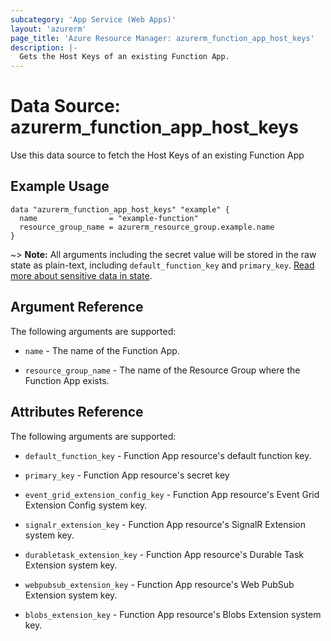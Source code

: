 ```yaml
---
subcategory: 'App Service (Web Apps)'
layout: 'azurerm'
page_title: 'Azure Resource Manager: azurerm_function_app_host_keys'
description: |-
  Gets the Host Keys of an existing Function App.
---
```


# Data Source: azurerm_function_app_host_keys

Use this data source to fetch the Host Keys of an existing Function App

## Example Usage

```hcl
data "azurerm_function_app_host_keys" "example" {
  name                = "example-function"
  resource_group_name = azurerm_resource_group.example.name
}
```

~> **Note:** All arguments including the secret value will be stored in the raw state as plain-text, including `default_function_key` and `primary_key`. [Read more about sensitive data in state](/docs/state/sensitive-data.html).

## Argument Reference

The following arguments are supported:

- `name` - The name of the Function App.

- `resource_group_name` - The name of the Resource Group where the Function App exists.

## Attributes Reference

The following arguments are supported:

- `default_function_key` - Function App resource's default function key.

- `primary_key` - Function App resource's secret key

- `event_grid_extension_config_key` - Function App resource's Event Grid Extension Config system key.

- `signalr_extension_key` - Function App resource's SignalR Extension system key.

- `durabletask_extension_key` - Function App resource's Durable Task Extension system key.

- `webpubsub_extension_key` - Function App resource's Web PubSub Extension system key.

- `blobs_extension_key` - Function App resource's Blobs Extension system key.
